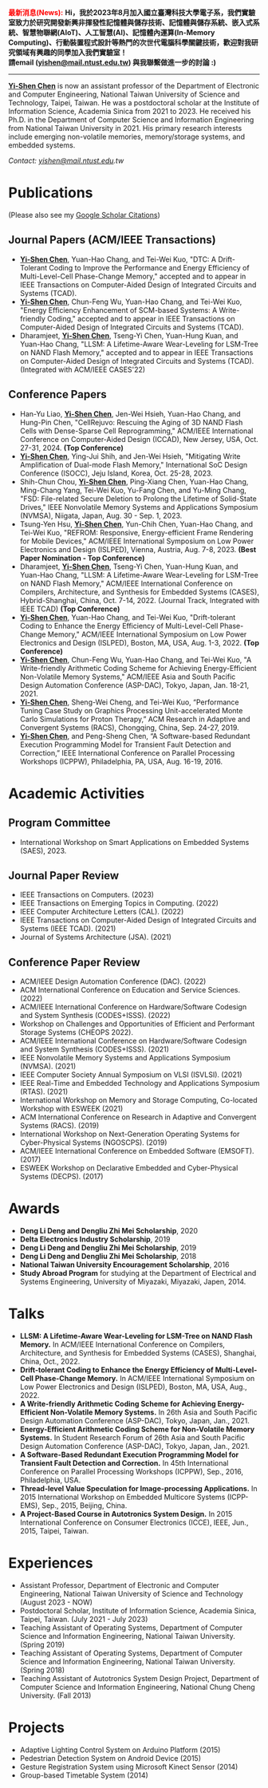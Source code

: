 <strong><span style="color:red">最新消息(News):</span></strong>
__Hi，我於2023年8月加入國立臺灣科技大學電子系，我們實驗室致力於研究開發新興非揮發性記憶體與儲存技術、記憶體與儲存系統、嵌入式系統、智慧物聯網(AIoT)、人工智慧(AI)、記憶體內運算(In-Memory Computing)、行動裝置程式設計等熱門的次世代電腦科學關鍵技術，歡迎對我研究領域有興趣的同學加入我們實驗室！
<br>請email (yishen@mail.ntust.edu.tw) 與我聯繫做進一步的討論 :)__

<!--
<strong><span style="color:red">News(2023.07):</span></strong>
Hi, I join the Department of Electronic and Computer Engineering of National Taiwan University of Science and Technology as an assistant professor in August 2023. __I am looking for motivated B.S., M.S., and Ph.D. students with interests in my research topic. My research topic focuses on novel computer science techniques, including emerging non-volatile memories, memory and storage systems, embedded systems, AIoT, AI, in-memory computing, and mobile device programming.
<br>Please feel free to email me (yishen@mail.ntust.edu.tw) with your CV if you are interested in my research. :)__
-->

--------------------------------------------------------------------------

__<u>Yi-Shen Chen</u>__ is now an assistant professor of the Department of Electronic and Computer Engineering, National Taiwan University of Science and Technology, Taipei, Taiwan. He was a postdoctoral scholar at the Institute of Information Science, Academia Sinica from 2021 to 2023. He received his Ph.D. in the Department of Computer Science and Information Engineering from National Taiwan University in 2021. His primary research interests include emerging non-volatile memories, memory/storage systems, and embedded systems.

_Contact: yishen@mail.ntust.edu.tw_
  
# Publications
(Please also see my [Google Scholar Citations](https://scholar.google.com/citations?hl=en&user=78bVAo8AAAAJ))
<!--### Journal Papers-->

## Journal Papers (ACM/IEEE Transactions)
* __<u>Yi-Shen Chen</u>__, Yuan-Hao Chang, and Tei-Wei Kuo, "DTC: A Drift-Tolerant Coding to Improve the Performance and Energy Efficiency of Multi-Level-Cell Phase-Change Memory," accepted and to appear in IEEE Transactions on Computer-Aided Design of Integrated Circuits and Systems (TCAD).
* __<u>Yi-Shen Chen</u>__, Chun-Feng Wu, Yuan-Hao Chang, and Tei-Wei Kuo, "Energy Efficiency Enhancement of SCM-based Systems: A Write-friendly Coding," accepted and to appear in IEEE Transactions on Computer-Aided Design of Integrated Circuits and Systems (TCAD).
* Dharamjeet, __<u>Yi-Shen Chen</u>__, Tseng-Yi Chen, Yuan-Hung Kuan, and Yuan-Hao Chang, "LLSM: A Lifetime-Aware Wear-Leveling for LSM-Tree on NAND Flash Memory," accepted and to appear in IEEE Transactions on Computer-Aided Design of Integrated Circuits and Systems (TCAD). (Integrated with ACM/IEEE CASES'22)

## Conference Papers
* Han-Yu Liao, __<u>Yi-Shen Chen</u>__, Jen-Wei Hsieh, Yuan-Hao Chang, and Hung-Pin Chen, "CellRejuvo: Rescuing the Aging of 3D NAND Flash Cells with Dense-Sparse Cell Reprogramming," ACM/IEEE International Conference on Computer-Aided Design (ICCAD), New Jersey, USA, Oct. 27-31, 2024. __(Top Conference)__
* __<u>Yi-Shen Chen</u>__, Ying-Jui Shih, and Jen-Wei Hsieh, "Mitigating Write Amplification of Dual-mode Flash Memory," International SoC Design Conference (ISOCC), Jeju Island, Korea, Oct. 25-28, 2023.
* Shih-Chun Chou, __<u>Yi-Shen Chen</u>__, Ping-Xiang Chen, Yuan-Hao Chang, Ming-Chang Yang, Tei-Wei Kuo, Yu-Fang Chen, and Yu-Ming Chang, "FSD: File-related Secure Deletion to Prolong the Lifetime of Solid-State Drives," IEEE Nonvolatile Memory Systems and Applications Symposium (NVMSA), Niigata, Japan, Aug. 30 - Sep. 1, 2023.
* Tsung-Yen Hsu, __<u>Yi-Shen Chen</u>__, Yun-Chih Chen, Yuan-Hao Chang, and Tei-Wei Kuo, "REFROM: Responsive, Energy-efficient Frame Rendering for Mobile Devices," ACM/IEEE International Symposium on Low Power Electronics and Design (ISLPED), Vienna, Austria, Aug. 7-8, 2023. __(Best Paper Nomination - Top Conference)__
* Dharamjeet, __<u>Yi-Shen Chen</u>__, Tseng-Yi Chen, Yuan-Hung Kuan, and Yuan-Hao Chang, "LLSM: A Lifetime-Aware Wear-Leveling for LSM-Tree on NAND Flash Memory," ACM/IEEE International Conference on Compilers, Architecture, and Synthesis for Embedded Systems (CASES), Hybrid-Shanghai, China, Oct. 7-14, 2022. (Journal Track, Integrated with IEEE TCAD) __(Top Conference)__
* __<u>Yi-Shen Chen</u>__, Yuan-Hao Chang, and Tei-Wei Kuo, "Drift-tolerant Coding to Enhance the Energy Efficiency of Multi-Level-Cell Phase-Change Memory," ACM/IEEE International Symposium on Low Power Electronics and Design (ISLPED), Boston, MA, USA, Aug. 1-3, 2022. __(Top Conference)__
* __<u>Yi-Shen Chen</u>__, Chun-Feng Wu, Yuan-Hao Chang, and Tei-Wei Kuo, "A Write-friendly Arithmetic Coding Scheme for Achieving Energy-Efficient Non-Volatile Memory Systems," ACM/IEEE Asia and South Pacific Design Automation Conference (ASP-DAC), Tokyo, Japan, Jan. 18-21, 2021.
* __<u>Yi-Shen Chen</u>__, Sheng-Wei Cheng, and Tei-Wei Kuo, “Performance Tuning Case Study on Graphics Processing Unit-accelerated Monte Carlo Simulations for Proton Therapy,” ACM Research in Adaptive and Convergent Systems (RACS), Chongqing, China, Sep. 24-27, 2019.
* __<u>Yi-Shen Chen</u>__, and Peng-Sheng Chen, “A Software-based Redundant Execution Programming Model for Transient Fault Detection and Correction,” IEEE International Conference on Parallel Processing Workshops (ICPPW), Philadelphia, PA, USA, Aug. 16-19, 2016.

# Academic Activities

<!--
## Conference Services
Special Session Co-Chair, IEEE Computer Society Annual Symposium on VLSI (ISVLSI), Hong Kong, China, 2018.
Workshop Co-chair, International Computer Symposium (ICS), Taichung, Taiwan, 2014.
-->

## Program Committee
* International Workshop on Smart Applications on Embedded Systems (SAES), 2023.

## Journal Paper Review
* IEEE Transactions on Computers. (2023)
* IEEE Transactions on Emerging Topics in Computing. (2022)
* IEEE Computer Architecture Letters (CAL). (2022)
* IEEE Transactions on Computer-Aided Design of Integrated Circuits and Systems (IEEE TCAD). (2021)
* Journal of Systems Architecture (JSA). (2021)

## Conference Paper Review
* ACM/IEEE Design Automation Conference (DAC). (2022)
* ACM International Conference on Education and Service Sciences. (2022)
* ACM/IEEE International Conference on Hardware/Software Codesign and System Synthesis (CODES+ISSS). (2022)
* Workshop on Challenges and Opportunities of Efficient and Performant Storage Systems (CHEOPS 2022).
* ACM/IEEE International Conference on Hardware/Software Codesign and System Synthesis (CODES+ISSS). (2021)
* IEEE Nonvolatile Memory Systems and Applications Symposium (NVMSA). (2021)
* IEEE Computer Society Annual Symposium on VLSI (ISVLSI). (2021)
* IEEE Real-Time and Embedded Technology and Applications Symposium (RTAS). (2021)
* International Workshop on Memory and Storage Computing, Co-located Workshop with ESWEEK (2021)
* ACM International Conference on Research in Adaptive and Convergent Systems (RACS). (2019)
* International Workshop on Next-Generation Operating Systems for Cyber-Physical Systems (NGOSCPS). (2019)
* ACM/IEEE International Conference on Embedded Software (EMSOFT). (2017)
* ESWEEK Workshop on Declarative Embedded and Cyber-Physical Systems (DECPS). (2017)

# Awards
* __Deng Li Deng and Dengliu Zhi Mei Scholarship__, 2020
* __Delta Electronics Industry Scholarship__, 2019
* __Deng Li Deng and Dengliu Zhi Mei Scholarship__, 2019
* __Deng Li Deng and Dengliu Zhi Mei Scholarship__, 2018
* __National Taiwan University Encouragement Scholarship__, 2016
* __Study Abroad Program__ for studying at the Department of Electrical and Systems Engineering, University of Miyazaki, Miyazaki, Japen, 2014.

# Talks
* __LLSM: A Lifetime-Aware Wear-Leveling for LSM-Tree on NAND Flash Memory.__ In ACM/IEEE International Conference on Compilers, Architecture, and Synthesis for Embedded Systems (CASES), Shanghai, China, Oct., 2022.
* __Drift-tolerant Coding to Enhance the Energy Efficiency of Multi-Level-Cell Phase-Change Memory.__ In ACM/IEEE International Symposium on Low Power Electronics and Design (ISLPED), Boston, MA, USA, Aug., 2022.
* __A Write-friendly Arithmetic Coding Scheme for Achieving Energy-Efficient Non-Volatile Memory Systems.__ In 26th Asia and South Pacific Design Automation Conference (ASP-DAC), Tokyo, Japan, Jan., 2021.
* __Energy-Efficient Arithmetic Coding Scheme for Non-Volatile Memory Systems.__ In Student Research Forum of 26th Asia and South Pacific Design Automation Conference (ASP-DAC), Tokyo, Japan, Jan., 2021.
* __A Software-Based Redundant Execution Programming Model for Transient Fault Detection and Correction.__ In 45th International Conference on Parallel Processing Workshops (ICPPW), Sep., 2016, Philadelphia, USA.
* __Thread-level Value Speculation for Image-processing Applications.__ In 2015 International Workshop on Embedded Multicore Systems (ICPP-EMS), Sep., 2015, Beijing, China.
* __A Project-Based Course in Autotronics System Design.__ In 2015 International Conference on Consumer Electronics (ICCE), IEEE, Jun., 2015, Taipei, Taiwan.

# Experiences
* Assistant Professor, Department of Electronic and Computer Engineering, National Taiwan University of Science and Technology (August 2023 - NOW)
* Postdoctoral Scholar, Institute of Information Science, Academia Sinica, Taipei, Taiwan. (July 2021 - July 2023)
* Teaching Assistant of Operating Systems, Department of Computer Science and Information Engineering, National Taiwan University. (Spring 2019)
* Teaching Assistant of Operating Systems, Department of Computer Science and Information Engineering, National Taiwan University. (Spring 2018)
* Teaching Assistant of Autotronics System Design Project, Department of Computer Science and Information Engineering, National Chung Cheng University. (Fall 2013)

# Projects
* Adaptive Lighting Control System on Arduino Platform (2015)
* Pedestrian Detection System on Android Device (2015)
* Gesture Registration System using Microsoft Kinect Sensor (2014)
* Group-based Timetable System (2014)

<!--

## Lecturing

-->

<!--
![This is an image](https://myoctocat.com/assets/images/base-octocat.svg)

```markdown
Syntax highlighted code block


**Bold** and _Italic_ and `Code` text

[Link](url) and ![Image](src)
```

For more details see [Basic writing and formatting syntax](https://docs.github.com/en/github/writing-on-github/getting-started-with-writing-and-formatting-on-github/basic-writing-and-formatting-syntax).

### Jekyll Themes

Your Pages site will use the layout and styles from the Jekyll theme you have selected in your [repository settings](https://github.com/yschen195/yschen195.github.io/settings/pages). The name of this theme is saved in the Jekyll `_config.yml` configuration file.

### Support or Contact

Having trouble with Pages? Check out our [documentation](https://docs.github.com/categories/github-pages-basics/) or [contact support](https://support.github.com/contact) and we’ll help you sort it out.
-->

